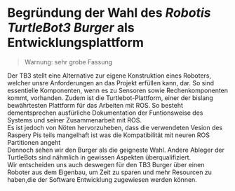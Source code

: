 # Begründung der Wahl des *Robotis TurtleBot3 Burger* als Entwicklungsplattform
> Warnung: sehr grobe Fassung

Der TB3 stellt eine Alternative zur eigene Konstruktion eines Roboters, welcher unsre Anforderungen an das Projekt erfüllen kann, dar. So sind essentielle Komponenten, wenn es zu Sensoren sowie Rechenkomponenten kommt, vorhanden. Zudem ist die Turtlebot-Plattform, einer der bislang bewährtesten Plattform für das Arbeiten mit ROS. So besteht dementsprechen ausfürliche Dokumentation der Funtionsweise des Systems und seiner Zusammenarbeit mit ROS.  
Es ist jedoch von Nöten hervorzuheben, dass die verwendeten Vesion des Raspery Pis teils mangelhaft ist was die Kompatibilität mit neuren ROS Partitionen angeht   
Dennoch sehen wir den Burger als die geigneste Wahl. Andere Ableger der TurtleBots sind nähmlich in gewissen Aspekten überqualifiziert.  
Wir entscheiden uns auch deswegen für den TB3 Burger über einen Roboter aus dem Eigenbau, um Zeit zu sparen und mehr Resourcen zu haben,die der Software Entwicklung zugewiesen werden können.

